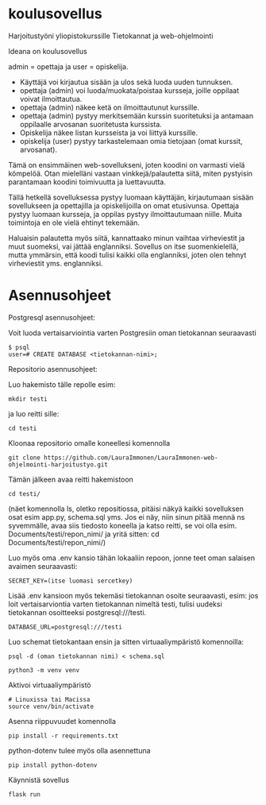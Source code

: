 # koulusovellus
Harjoitustyöni yliopistokurssille Tietokannat ja web-ohjelmointi

Ideana on koulusovellus

admin = opettaja ja user = opiskelija. 

- Käyttäjä voi kirjautua sisään ja ulos sekä luoda uuden tunnuksen.
- opettaja (admin) voi luoda/muokata/poistaa kursseja, joille oppilaat voivat ilmoittautua.
- opettaja (admin) näkee ketä on ilmoittautunut kurssille.
- opettaja (admin) pystyy merkitsemään kurssin suoritetuksi ja antamaan oppilaalle arvosanan suoritetusta kurssista. 
- Opiskelija näkee listan kursseista ja voi liittyä kurssille.
- opiskelija (user) pystyy tarkastelemaan omia tietojaan (omat kurssit, arvosanat).


Tämä on ensimmäinen web-sovellukseni, joten koodini on varmasti vielä kömpelöä. Otan mielelläni vastaan vinkkejä/palautetta siitä, miten pystyisin parantamaan koodini toimivuutta ja luettavuutta. 

Tällä hetkellä sovelluksessa pystyy luomaan käyttäjän, kirjautumaan sisään sovellukseen ja opettajilla ja opiskelijoilla on omat etusivunsa. Opettaja pystyy luomaan kursseja, ja oppilas pystyy ilmoittautumaan niille. Muita toimintoja en ole vielä ehtinyt tekemään. 

Haluaisin palautetta myös siitä, kannattaako minun vaihtaa virheviestit ja muut suomeksi, vai jättää englanniksi. Sovellus on itse suomenkielellä, mutta ymmärsin, että koodi tulisi kaikki olla englanniksi, joten olen tehnyt virheviestit yms. englanniksi. 


# Asennusohjeet

Postgresql asennusohjeet:

Voit luoda vertaisarviointia varten Postgresiin oman tietokannan seuraavasti
```
$ psql
user=# CREATE DATABASE <tietokannan-nimi>;
```

Repositorio asennusohjeet:

Luo hakemisto tälle repolle esim:
```
mkdir testi
```
ja luo reitti sille:
```
cd testi
```

Kloonaa repositorio omalle koneellesi komennolla

```
git clone https://github.com/LauraImmonen/LauraImmonen-web-ohjelmointi-harjoitustyo.git
```

Tämän jälkeen avaa reitti hakemistoon
```
cd testi/
```
(näet komennolla ls, oletko repositiossa, pitäisi näkyä kaikki sovelluksen osat esim app.py, schema.sql yms. Jos ei näy, niin sinun pitää mennä ns syvemmälle, avaa siis tiedosto koneella ja katso reitti, se voi olla esim. Documents/testi/repon_nimi/ ja yritä sitten: cd Documents/testi/repon_nimi/) 

Luo myös oma .env kansio tähän lokaaliin repoon, jonne teet oman salaisen avaimen seuraavasti:
```
SECRET_KEY=(itse luomasi sercetkey)
```
Lisää .env kansioon myös tekemäsi tietokannan osoite seuraavasti, esim: jos loit vertaisarviontia varten tietokannan nimeltä testi, tulisi uudeksi tietokannan osoitteeksi postgresql:///testi.
```
DATABASE_URL=postgresql:///testi
```


Luo schemat tietokantaan ensin ja sitten virtuaaliympäristö komennoilla:

```
psql -d (oman tietokannan nimi) < schema.sql
```

```
python3 -m venv venv
```

Aktivoi virtuaaliympäristö
```
# Linuxissa tai Macissa
source venv/bin/activate
```

Asenna riippuvuudet komennolla
```
pip install -r requirements.txt
```

python-dotenv tulee myös olla asennettuna
```
pip install python-dotenv
```

Käynnistä sovellus 
```
flask run
```

